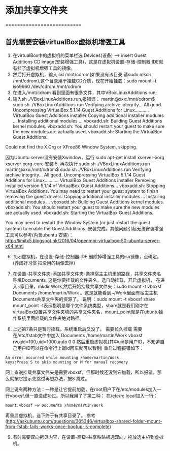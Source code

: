 # 添加共享文件夹
==========================
## 首先需要安装virtualBox虚拟机增强工具
1. 在virtualBox中的虚拟机的菜单栏选 Devices(设备) --> insert Guest Additions CD image(安装增强工具)，这是在虚拟机设置-存储-控制器:IDE就有挂了虚拟机增强工具的镜像。
2. 然后打开虚拟机，输入 cd /mnt/cdrom(如果没有该目录 请sudo mkdir /mnt/cdrom),这个目录用于挂载CD介质，现在开始挂载：sudo mount -t iso9660 /dev/cdrom /mnt/cdrom
3. 在进入/mnt/cdrom 看到里面有很多文件，其中VBoxLinuxAdditions.run;
4. 输入sh ./VBoxLinuxAdditions.run,报错误：
martin@xxx:/mnt/cdrom$ sudo sh ./VBoxLinuxAdditions.run
Verifying archive integrity... All good.
Uncompressing VirtualBox 5.1.14 Guest Additions for Linux...........
VirtualBox Guest Additions installer
Copying additional installer modules ...
Installing additional modules ...
vboxadd.sh: Building Guest Additions kernel modules.
vboxadd.sh: You should restart your guest to make sure the new modules are actually used.
vboxadd.sh: Starting the VirtualBox Guest Additions.

Could not find the X.Org or XFree86 Window System, skipping.

因为Ubuntu server没有安装Xwindow，运行 sudo apt-get install xserver-xorg xserver-xorg-core 安装
5. 再次执行 sudo sh ./VBoxLinuxAdditions.run
martin@xxx:/mnt/cdrom$ sudo sh ./VBoxLinuxAdditions.run
Verifying archive integrity... All good.
Uncompressing VirtualBox 5.1.14 Guest Additions for Linux...........
VirtualBox Guest Additions installer
Removing installed version 5.1.14 of VirtualBox Guest Additions...
vboxadd.sh: Stopping VirtualBox Additions.
You may need to restart your guest system to finish removing the guest drivers.
Copying additional installer modules ...
Installing additional modules ...
vboxadd.sh: Building Guest Additions kernel modules.
vboxadd.sh: You should restart your guest to make sure the new modules are actually used.
vboxadd.sh: Starting the VirtualBox Guest Additions.

You may need to restart the Window System (or just restart the guest system)
to enable the Guest Additions.
安装完成。其他问题引起无法安装增强工具可以参考(内含ubuntu 安装)：http://limitx5.blogspot.hk/2016/04/openmpi-virtualbox-50-ubuntu-server-x64.html

6. 关闭虚拟机，在设置-存储-控制器:IDE 删除掉增强工具的iso镜像，点确定。(养成好习惯 把没用的镜像去掉)
7. 在设置-共享文件夹-添加共享文件夹-选择宿主主机里的路径，共享文件夹名称填Documents, 这是你要挂载的文件夹名，选自动挂载，开启虚拟机，
在进入~家目录，mkdir Work,然后开始挂载共享文件夹：sudo mount -t vboxsf Documents /home/martin/Work 。这是就能看到~/Work里面有宿主主机Documents共享文件夹的资源了。
说明 ：sudo mount -t vboxsf share mount_point -t表示指明是哪个文件系统类型，share就是我们刚才在virtualBox设置共享文件夹填的共享文件夹名，mount_point就是在ubuntu操作系统里面挂载的文件夹绝对路径。

8. 上述第7条只是暂时挂载，系统重启后又没了。
需要长久挂载 需要在/etc/fstab文件中加入 Documents /home/martin/Work vboxsf rw,gid=100,uid=1000,auto 0 0
然后重启虚拟机(其中uid是用户ID，不知道自己用户ID可以在命令行上敲id回车就可以看到)
重启过程报错如下：
```
An error occurred while mounting /home/martin/Work.  
keys:Press S to skip mounting or M for manual recovery 
```

网上查说挂载共享文件夹是需要vboxsf，但那时候还没到它加载，所以报错。那么就按它提示先跳过再想办法，按S 跳过。

网上说有两种方法：一种是让它提前加载，在root用户下在/etc/modules加入一行vboxsf.但一直没成功过。所以我用了了第二种：
在/etc/rc.local加入一行：
```
mount.vboxsf -w Documents /home/martin/Work
```

再重启虚拟机，这下终于有共享目录了。
参考(http://askubuntu.com/questions/365346/virtualbox-shared-folder-mount-from-fstab-fails-works-once-bootup-is-complete)

9. 有时需要双向拷贝内容，在设置-高级-共享粘贴板选双向，拖放选主机到虚拟机。




